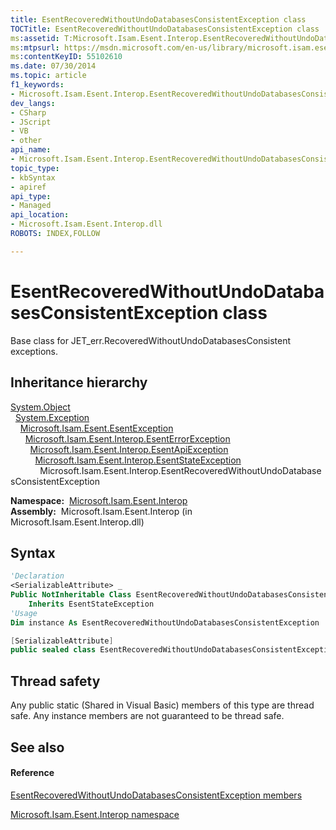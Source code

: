 ```yaml
---
title: EsentRecoveredWithoutUndoDatabasesConsistentException class
TOCTitle: EsentRecoveredWithoutUndoDatabasesConsistentException class
ms:assetid: T:Microsoft.Isam.Esent.Interop.EsentRecoveredWithoutUndoDatabasesConsistentException
ms:mtpsurl: https://msdn.microsoft.com/en-us/library/microsoft.isam.esent.interop.esentrecoveredwithoutundodatabasesconsistentexception(v=EXCHG.10)
ms:contentKeyID: 55102610
ms.date: 07/30/2014
ms.topic: article
f1_keywords:
- Microsoft.Isam.Esent.Interop.EsentRecoveredWithoutUndoDatabasesConsistentException
dev_langs:
- CSharp
- JScript
- VB
- other
api_name: 
- Microsoft.Isam.Esent.Interop.EsentRecoveredWithoutUndoDatabasesConsistentException
topic_type: 
- kbSyntax
- apiref
api_type: 
- Managed
api_location: 
- Microsoft.Isam.Esent.Interop.dll
ROBOTS: INDEX,FOLLOW

---
```


# EsentRecoveredWithoutUndoDatabasesConsistentException class

Base class for JET_err.RecoveredWithoutUndoDatabasesConsistent exceptions.

## Inheritance hierarchy

[System.Object](https://docs.microsoft.com/dotnet/api/system.object?redirectedfrom=MSDN)  
  [System.Exception](https://docs.microsoft.com/dotnet/api/system.exception?redirectedfrom=MSDN)  
    [Microsoft.Isam.Esent.EsentException](dn292088\(v=exchg.10\).md)  
      [Microsoft.Isam.Esent.Interop.EsentErrorException](dn274314\(v=exchg.10\).md)  
        [Microsoft.Isam.Esent.Interop.EsentApiException](dn334231\(v=exchg.10\).md)  
          [Microsoft.Isam.Esent.Interop.EsentStateException](dn334920\(v=exchg.10\).md)  
            Microsoft.Isam.Esent.Interop.EsentRecoveredWithoutUndoDatabasesConsistentException  

**Namespace:**  [Microsoft.Isam.Esent.Interop](hh596136\(v=exchg.10\).md)  
**Assembly:**  Microsoft.Isam.Esent.Interop (in Microsoft.Isam.Esent.Interop.dll)

## Syntax

``` vb
'Declaration
<SerializableAttribute> _
Public NotInheritable Class EsentRecoveredWithoutUndoDatabasesConsistentException _
    Inherits EsentStateException
'Usage
Dim instance As EsentRecoveredWithoutUndoDatabasesConsistentException
```

``` csharp
[SerializableAttribute]
public sealed class EsentRecoveredWithoutUndoDatabasesConsistentException : EsentStateException
```

## Thread safety

Any public static (Shared in Visual Basic) members of this type are thread safe. Any instance members are not guaranteed to be thread safe.

## See also

#### Reference

[EsentRecoveredWithoutUndoDatabasesConsistentException members](dn319879\(v=exchg.10\).md)

[Microsoft.Isam.Esent.Interop namespace](hh596136\(v=exchg.10\).md)

